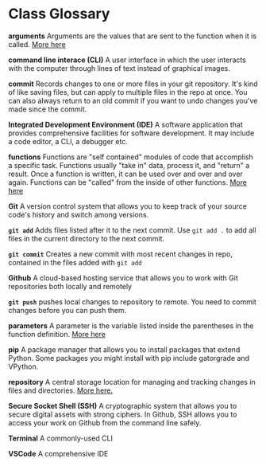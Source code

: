 # Class Glossary

**arguments** Arguments are the values that are sent to the function when it is called. [More here](https://www.w3schools.com/python/gloss_python_function_arguments.asp#:~:text=The%20terms%20parameter%20and%20argument,function%20when%20it%20is%20called.)

**command line interace (CLI)**  A user interface in which the user interacts with the computer through lines of text instead of graphical images.

**commit** Records changes to one or more files in your git repository. It's kind of like saving files, but can apply to multiple files in the repo at once. You can also always return to an old commit if you want to undo changes you've made since the commit. 

**Integrated Development Environment (IDE)**  A software application that provides comprehensive facilities for software development. It may include a code editor, a CLI, a debugger etc. 

**functions** Functions are "self contained" modules of code that accomplish a specific task. Functions usually "take in" data, process it, and "return" a result. Once a function is written, it can be used over and over and over again. Functions can be "called" from the inside of other functions. [More here](https://users.cs.utah.edu/~germain/PPS/Topics/functions.html#:~:text=Functions%20are%20%22self%20contained%22%20modules,the%20inside%20of%20other%20functions.)

**Git** A version control system that allows you to keep track of your source code's history and switch among versions. 

**`git add`** Adds files listed after it to the next commit. Use `git add .` to add all files in the current directory to the next commit. 

**`git commit`** Creates a new commit with most recent changes in repo, contained in the files added with `git add`

**Github** A cloud-based hosting service that allows you to work with Git repositories both locally and remotely

**`git push`** pushes local changes to repository to remote. You need to commit changes before you can push them. 

**parameters** A parameter is the variable listed inside the parentheses in the function definition. [More here](https://www.w3schools.com/python/gloss_python_function_arguments.asp#:~:text=The%20terms%20parameter%20and%20argument,function%20when%20it%20is%20called.)

**pip** A package manager that allows you to install packages that extend Python. Some packages you might install with pip include gatorgrade and VPython. 

**repository** A central storage location for managing and tracking changes in files and directories. [More here.](https://www.simplilearn.com/tutorials/git-tutorial/what-is-a-git-repository#:~:text=A%20Git%20repository%20is%20a,work%20on%20a%20project%20simultaneously.)

**Secure Socket Shell (SSH)** A cryptographic system that allows you to secure digital assets with strong ciphers. In Github, SSH allows you to access your work on Github from the command line safely. 

**Terminal** A commonly-used CLI

**VSCode** A comprehensive IDE 

